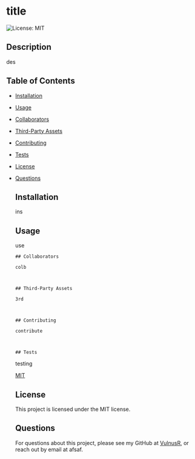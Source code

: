 # title

  ![License: MIT](https://img.shields.io/badge/License-MIT-yellow.svg)

  ## Description

  des

  
## Table of Contents

- [Installation](#Installation)
- [Usage](#Usage)
- [Collaborators](#Collaborators)
- [Third-Party Assets](#Third-Party-Assets)
- [Contributing](#Contributing)
- [Tests](#Tests)
- [License](#License)
- [Questions](#Questions)
    

  ## Installation

  ins

  ## Usage

  use

  
      ## Collaborators

      colb
    

  
      ## Third-Party Assets

      3rd
    

  
      ## Contributing

      contribute
    

  
      ## Tests

     testing
    

  [MIT](https://opensource.org/licenses/MIT)

  ## License
    This project is licensed under the MIT license.

  ## Questions

  For questions about this project, please see my GitHub at [VulnusR](https://github.com/VulnusR), or reach out by email at afsaf.
  